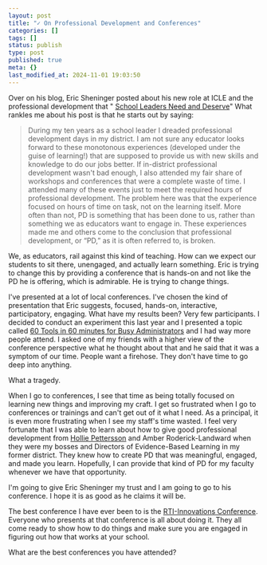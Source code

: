 ```yaml
---
layout: post
title: "✓ On Professional Development and Conferences"
categories: []
tags: []
status: publish
type: post
published: true
meta: {}
last_modified_at: 2024-11-01 19:03:50
---
```


Over on his blog, Eric Sheninger posted about his new role at ICLE and the professional development that "
[School Leaders Need and Deserve](http://esheninger.blogspot.com/2014/10/professional-learning-school-leaders.html)" What rankles me about his post is that he starts out by saying:


>During my ten years as a school leader I dreaded professional development days in my district. I am not sure any educator looks forward to these monotonous experiences (developed under the guise of learning!) that are supposed to provide us with new skills and knowledge to do our jobs better. If in-district professional development wasn't bad enough, I also attended my fair share of workshops and conferences that were a complete waste of time. I attended many of these events just to meet the required hours of professional development. The problem here was that the experience focused on hours of time on task, not on the learning itself. More often than not, PD is something that has been done to us, rather than something we as educators want to engage in. These experiences made me and others come to the conclusion that professional development, or “PD,” as it is often referred to, is broken.



We, as educators, rail against this kind of teaching. How can we expect our students to sit there, unengaged, and actually learn something. Eric is trying to change this by providing a conference that is hands-on and not like the PD he is offering, which is admirable. He is trying to change things.


I've presented at a lot of local conferences. I've chosen the kind of presentation that Eric suggests, focused, hands-on, interactive, participatory, engaging. What have my results been? Very few participants. I decided to conduct an experiment this last year and I presented a topic called 
[60 Tools in 60 minutes for Busy Administrators](http://www.jethrojones.com/ucet2014/) and I had way more people attend. I asked one of my friends with a higher view of the conference perspective what he thought about that and he said that it was a symptom of our time. People want a firehose. They don't have time to go deep into anything.


What a tragedy.


When I go to conferences, I see that time as being totally focused on learning new things and improving my craft. I get so frustrated when I go to conferences or trainings and can't get out of it what I need. As a principal, it is even more frustrating when I see my staff's time wasted. I feel very fortunate that I was able to learn about how to give good professional development from 
[Hollie Pettersson](http://twtter.com/Blueinutah) and  Amber Roderick-Landward when they were my bosses and Directors of Evidence-Based Learning in my former district. They knew how to create PD that was meaningful, engaged, and made you learn. Hopefully, I can provide that kind of PD for my faculty whenever we have that opportunity.


I'm going to give Eric Sheninger my trust and I am going to go to his conference. I hope it is as good as he claims it will be.


The best conference I have ever been to is the 
[RTI-Innovations Conference](http://www.rti-innovations.com). Everyone who presents at that conference is all about doing it. They all come ready to show how to do things and make sure you are engaged in figuring out how that works at your school.


What are the best conferences you have attended?
